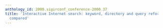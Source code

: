 ```yaml
---
anthology_id: 2000.sigirconf_conference-2000.37
title: 'Interactive Internet search: keyword, directory and query reformulation mechanisms
  compared'
---
```


